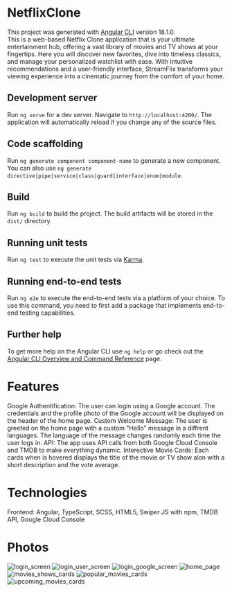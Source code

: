 # NetflixClone

This project was generated with [Angular CLI](https://github.com/angular/angular-cli) version 18.1.0. <br />
This is a web-based Netflix Clone application that is your ultimate entertainment hub, offering a vast library of movies and TV shows at your fingertips. Here you will discover new favorites, dive into timeless classics, and manage your personalized watchlist with ease. With intuitive recommendations and a user-friendly interface, StreamFlix transforms your viewing experience into a cinematic journey from the comfort of your home.

## Development server

Run `ng serve` for a dev server. Navigate to `http://localhost:4200/`. The application will automatically reload if you change any of the source files.

## Code scaffolding

Run `ng generate component component-name` to generate a new component. You can also use `ng generate directive|pipe|service|class|guard|interface|enum|module`.

## Build

Run `ng build` to build the project. The build artifacts will be stored in the `dist/` directory.

## Running unit tests

Run `ng test` to execute the unit tests via [Karma](https://karma-runner.github.io).

## Running end-to-end tests

Run `ng e2e` to execute the end-to-end tests via a platform of your choice. To use this command, you need to first add a package that implements end-to-end testing capabilities.

## Further help

To get more help on the Angular CLI use `ng help` or go check out the [Angular CLI Overview and Command Reference](https://angular.dev/tools/cli) page.

# Features
Google Authentification: The user can login using a Google account. The credentials and the profile photo of the Google account will be displayed on the header of the home page.
Custom Welcome Message: The user is greeted on the home page with a custom "Hello" message in a diffrent languages. The language of the message changes randomly each time the user logs in.
API: The app uses API calls from both Google Cloud Console and TMDB to make everything dynamic.
Interective Movie Cards: Each cards when is hovered displays the title of the movie or TV show alon with a short description and the vote average.

# Technologies
Frontend: Angular, TypeScript, SCSS, HTML5, Swiper JS with npm, TMDB API, Google Cloud Console

# Photos
![login_screen](https://github.com/user-attachments/assets/6c2f03cb-01d6-4747-82fa-48dca1717bc6)
![login_user_screen](https://github.com/user-attachments/assets/4bda8df5-d21f-4a13-8480-6bcf1be01858)
![login_google_screen](https://github.com/user-attachments/assets/e5c76648-ce98-481c-a05e-abc8264b7afc)
![home_page](https://github.com/user-attachments/assets/26f7946f-7508-4deb-8fea-01b6feaa89dd)
![movies_shows_cards](https://github.com/user-attachments/assets/e3f37615-1c99-405e-8a84-3aae59aaaaa6)
![popular_movies_cards](https://github.com/user-attachments/assets/e0ecc71b-c803-4dbb-8c26-0f25901ca04a)
![upcoming_movies_cards](https://github.com/user-attachments/assets/e01aad65-7b75-468b-a7c7-882a198d424e)
